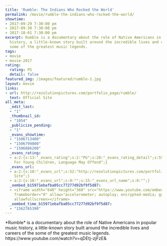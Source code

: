 ```yaml
---
title: 'Rumble: The Indians Who Rocked the World'
permalink: /movie/rumble-the-indians-who-rocked-the-world/
showtime:
- 2017-09-29 7:30:00 pm
- 2017-09-30 7:30:00 pm
- 2017-10-01 7:30:00 pm
excerpt: Rumble is a documentary about the role of Native Americans in popular music
  history, a little-known story built around the incredible lives and careers of the
  some of the greatest music legends.
tags:
- movie
- movie-2017
rating:
  rating: PG
  detail: false
featured_img: /images/featured/rumble-1.jpg
layout: movie
links:
- url: http://rezolutionpictures.com/portfolio_page/rumble/
  text: Official Site
all_meta:
  _edit_last:
  - "1"
  _thumbnail_id:
  - "1054"
  _publicize_pending:
  - "1"
  _evans_showtime:
  - "1506713400"
  - "1506799800"
  - "1506886200"
  _evans_rating:
  - a:2:{s:13:"_evans_rating";s:2:"PG";s:20:"_evans_rating_detail";s:55:"Not Recommended
    For Young Children, Language May Offend";}
  _evans_url:
  - a:2:{s:10:"_evans_url";s:52:"http://rezolutionpictures.com/portfolio_page/rumble/";s:15:"_evans_url_name";s:13:"Official
    Site";}
  - a:2:{s:10:"_evans_url";s:0:"";s:15:"_evans_url_name";s:0:"";}
  _oembed_b15971ebafba05cc77277d92bf9f5d87:
  - <iframe width="640" height="360" src="https://www.youtube.com/embed/qDEtj-zjFzE?feature=oembed"
    frameborder="0" allow="accelerometer; autoplay; encrypted-media; gyroscope; picture-in-picture"
    allowfullscreen></iframe>
  _oembed_time_b15971ebafba05cc77277d92bf9f5d87:
  - "1562765390"
---
```


<div class="overview" dir="auto">*Rumble* is a documentary about the role of Native Americans in popular music history, a little-known story built around the incredible lives and careers of the some of the greatest music legends. https://www.youtube.com/watch?v=qDEtj-zjFzE&amp; </div>